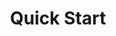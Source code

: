 ---
title: Quick Start
product-type: "connect"
content-type: "api-doc"
order: 2

sections:
  - title: "Obtain an access token"
    anchor: "quick-start--obtain-access-token"
    content: |
      Stitch authenticates requests to the API using an API access token. How you obtain an access token depends on the type of user you are:

      - **Individual Stitch user**: You will be using the API to programmatically control your own Stitch client account. You can create, revoke, and delete API access tokens on the [Account Settings page]({{ link.account.manage-api-keys | prepend: site.baseurl }}) of your Stitch client account.

      - **Stitch partner**: You will be performing actions in Stitch client accounts on behalf of users who authorize your API client. You'll need to [register as an API client]({{ site.data.connect.api.interest-form }}){:target="new"} and refer to the [Partner API Authentication guide]({{ link.connect.guides.partner-authentication | prepend: site.baseurl }}) for instructions.

      After you obtain an API access token, it should be stored somewhere safe and passed into the header of every API request made for the Stitch client account. This token will never expire, but it may be revoked at any time.

      {% capture partner-auth-note %}
      Stitch client accounts are both owned and managed by the users themselves. For more info on authenticating with the API as a partner, refer to the [Partner API Authentication guide]({{ link.connect.guides.partner-authentication | prepend: site.baseurl }}).
      {% endcapture %}

      {% include note.html first-line="**Stitch account ownership:**" content=partner-auth-note %}

  - title: "Make a test API request"
    anchor: "quick-start--test-api-request"
    content: |
      {% assign right-bracket = "}" %}

      To check that your access token is working correctly, send a test request to the [Source Types](#{{ site.data.connect.core-objects.source-types.get.anchor }}) endpoint and retrieve configuration info about the `platform.hubspot` source:

      ```json
      curl -X {{ site.data.connect.core-objects.source-types.get.method | upcase }} {{ site.data.connect.core-objects.source-types.get.name | prepend: site.data.connect.api.base-url | flatify | remove: right-bracket | replace:"{source_type","platform.hubspot" | strip_newlines }}
           -H "Authorization: Bearer <ACCESS_TOKEN>" 
           -H "Content-Type: application/json"
      ```

      If successful, the API will return a status of `200 OK` and a [Source Report Card object]({{ api.data-structures.report-cards.source.section }}) corresponding to `platform.hubspot`.

  # - title: "Create a destination"
  #   anchor: "quick-start--create-a-destination"
  #   content: |
  #     If you're providing a destination for the Stitch client's account, we recommend connecting the destination immediately after the account is created. This ensures that Stitch will have a place to load replicated data as soon as data sources are added.

  #     The first step to [creating a destination]({{ api.core-objects.destinations.create.anchor }}) is providing the attributes required for the destination's configuration, or form. These attributes are passed in the body of your request as the `properties` argument, along with the destination's `type`:

  #     ```curl
  #     curl -X POST {{ api.base-url }}{{ api.core-objects.destinations.create.name | flatify }}
  #          -H "Authorization: Bearer <ACCESS_TOKEN>" 
  #          -H "Content-Type: application/json"
  #          -d "{
  #               "type":"redshift",
  #               "properties": {
  #                 "host": "<HOST>",
  #                 "port": 5439,
  #                 "username": "<USERNAME>",
  #                 "database": "<DATABASE>",
  #                 "password": "<PASSWORD>",
  #                 "ssl": false
  #                 }
  #              }"
  #     ```

  #     Refer to the [Destination Form Properties object]({{ api.form-properties.destination-forms.section | flatify }}) to retrieve the attributes required for the `properties` argument for each destination type. **Note**: Each destination has its own unique configuration and set of form attributes.

  # - title: "Create a source"
  #   anchor: "quick-start--create-a-source"
  #   content: |
  #     Source creation is performed through a sequence of [connection steps]({{ api.data-structures.connection-steps.section }}). The required steps and the order of those steps are unique to the source type and are defined in its [Report Card]({{ api.data-structures.report-cards.section }}) object. All source creation, however, begins at the `form` step.

  #     {% capture tip-source-types %}
  #     Use the [Source Type endpoint]({{ api.core-objects.source-types.section }}) to prep for source creation. This endpoint contains information about the configuration process, including the required [Source Form Properties]({{ api.form-properties.source-forms.section }}) (`step: form`) and expected properties within each subsequent connection step.<br><br>

  #     With this endpoint, you could dynamically generate a UI or initial setup forms for each source type you want to include in your application.
  #     {% endcapture %}

  #     {% include tip.html content=tip-source-types %}

  #     In the example below, we'll use the Source Types endpoint to retrieve the source form properties for HubSpot, which has a `type` of `platform.hubspot`.

  #   subsections:
  #     - title: "Get the source's Report Card"
  #       anchor: "quick-start--get-hubspot-report-card"
  #       content: |
  #         Using the Source Types endpoint, retrieve the report card for `platform.hubspot`:

  #         ```curl
  #         curl -X GET {{ api.base-url}}{{ api.core-objects.source-types.base | flatify }}/platform.hubspot
  #              -H 'Authorization: Bearer <ACCESS_TOKEN>'
  #         ```

  #         The response, or the report card for `platform.hubspot`, will include HubSpot's [Source Form Properties]({{ api.core-objects.sources.create.anchor }}). These are the parameters that are required to complete a source's `form` step.

  #     - title: "Locate required form properties in the Report Card"
  #       anchor: "quick-start--locate-form-properties"
  #       content: |
  #         Use the response from the previous step to locate the required properties for the `form` step.

  #         **Note**: You do not have to provide system-provided properties to create a source.

  #         ```json
  #         {  
  #            "type":"platform.hubspot",
  #            "current_step":1
  #            "steps":[  
  #               {  
  #                  "type":"form",                                 /* form step */
  #                  "properties":[
  #                     {  
  #                        "name":"image_version",                  /* system-provided property */
  #                        "required_to_be_fully_configured":true,
  #                        "provided":false,
  #                        "is_credential":false,
  #                        "system_provided":true
  #                     },
  #                     {  
  #                        "name":"frequency_in_minutes",           /* required property */
  #                        "required_to_be_fully_configured":true,
  #                        "provided":false,
  #                        "is_credential":false,
  #                        "system_provided":false
  #                     },
  #                     {  
  #                        "name":"start_date",                     /* required property */
  #                        "required_to_be_fully_configured":true,
  #                        "provided":false,
  #                        "is_credential":false,
  #                        "system_provided":false
  #                     }
  #                  ]
  #               },
  #               {  
  #                  "type":"oauth",
  #                  "properties":[...]
  #               },
  #               {  
  #                  "type":"discover_schema",
  #                  "properties":[ ]
  #               },
  #               {  
  #                  "type":"field_selection",
  #                  "properties":[ ]
  #               },
  #               {  
  #                  "type":"fully_configured",
  #                  "properties":[ ]
  #               }
  #            ]
  #         }
  #         ```

  #         For `platform.hubspot`, the `frequency_in_minutes` and `start_date` properties must be provided to complete the `form` step.

  #     - title: "Create the source"
  #       anchor: "quick-start--create-source"
  #       content: |
  #         Now that the required `properties` for HubSpot have been retrieved, we can create the HubSpot source:

  #         ```curl
  #           curl -X POST {{ api.base-url}}{{ api.core-objects.sources.create.name | flatify }}
  #                -H "Authorization: Bearer <ACCESS_TOKEN>" 
  #                -H "Content-Type: application/json"
  #                -d "{  
  #                        "type":"platform.hubspot",
  #                        "display_name":"HubSpot",
  #                        "properties":{  
  #                           "start_date":"2018-01-01T00:00:00Z",
  #                           "frequency_in_minutes":"30"
  #                        }
  #                     }"
  #           ```

  #         If successful, the API will return a `200 OK` status and a [Source object]({{ api.core-objects.sources.object }}) with a `report_card` property:

  #         ```json
  #         {
  #            "properties":{
  #               "frequency_in_minutes":"30",
  #               "image_version":"1.latest",
  #               "start_date":"2018-01-01T00:00:00Z"
  #            },
  #            "updated_at":"2018-02-06T16:25:06Z",
  #            "check_job_name":null,
  #            "name":"hubspot",
  #            "type":"platform.hubspot",
  #            "deleted_at":null,
  #            "system_paused_at":null,
  #            "stitch_client_id":<ACCOUNT_ID>,
  #            "paused_at":null,
  #            "id":45612,
  #            "display_name":"HubSpot",
  #            "created_at":"2018-02-06T16:25:06Z",
  #            "report_card":{
  #               "type":"platform.hubspot",
  #               "current_step":2,
  #               "steps":[
  #                  {
  #                     "type":"form",
  #                     "properties":[
  #                        {
  #                           "name":"image_version",
  #                           "is_required":true,
  #                           "provided":true,
  #                           "is_credential":false,
  #                           "system_provided":true,
  #                           "json_schema":null
  #                        },
  #                        {
  #                           "name":"frequency_in_minutes",
  #                           "is_required":true,
  #                           "provided":true,
  #                           "is_credential":false,
  #                           "system_provided":false,
  #                           "json_schema":{
  #                              "type":"string",
  #                              "pattern":"^\\d+$"
  #                           }
  #                        },
  #                        {
  #                           "name":"start_date",
  #                           "is_required":true,
  #                           "provided":true,
  #                           "is_credential":false,
  #                           "system_provided":false,
  #                           "json_schema":{
  #                              "type":"string",
  #                              "pattern":"^\\d{4}-\\d{2}-\\d{2}T00:00:00Z$"
  #                           }
  #                        }
  #                     ]
  #                  },
  #                  {
  #                     "type":"oauth",
  #                     "properties":[
  #                        {
  #                           "name":"client_id",
  #                           "is_required":true,
  #                           "provided":false,
  #                           "is_credential":true,
  #                           "system_provided":true,
  #                           "json_schema":{
  #                              "type":"string"
  #                           }
  #                        },
  #                        {
  #                           "name":"client_secret",
  #                           "is_required":true,
  #                           "provided":false,
  #                           "is_credential":true,
  #                           "system_provided":true,
  #                           "json_schema":{
  #                              "type":"string"
  #                           }
  #                        },
  #                        {
  #                           "name":"redirect_uri",
  #                           "is_required":true,
  #                           "provided":false,
  #                           "is_credential":true,
  #                           "system_provided":true,
  #                           "json_schema":{
  #                              "type":"string",
  #                              "format":"uri"
  #                           }
  #                        },
  #                        {
  #                           "name":"refresh_token",
  #                           "is_required":true,
  #                           "provided":false,
  #                           "is_credential":true,
  #                           "system_provided":true,
  #                           "json_schema":{
  #                              "type":"string"
  #                           }
  #                        }
  #                     ]
  #                  },
  #                  {
  #                     "type":"discover_schema",
  #                     "properties":[

  #                     ]
  #                  },
  #                  {
  #                     "type":"field_selection",
  #                     "properties":[

  #                     ]
  #                  },
  #                  {
  #                     "type":"fully_configured",
  #                     "properties":[

  #                     ]
  #                  }
  #               ]
  #            }
  #         }
  #         ```

  #         After a source's form is created, the `report_card` object within the source should be used to complete its configuration. 

  #     - title: "Identify the current step"
  #       anchor: "quick-start--identify-current-step"
  #       content: |
  #         The [Source Report Card]({{ api.data-structures.report-cards.source.section }}) object provides information about the steps required to configure the connection, their sequence, and the progress towards completing the steps.

  #         Looking at the report card for our HubSpot source, we can see that we're now on step `2` of configuration, which is the `oauth` step:

  #         ```json
  #         {
  #            "report_card":{
  #               "type":"platform.hubspot",
  #               "current_step":2,                                           /* Current step */
  #               "steps":[
  #                  {
  #                     "type":"form",
  #                     "properties":[ ... ]
  #                  },
  #                  {
  #                     "type":"oauth",
  #                     "properties":[
  #                        {
  #                           "name":"client_id",
  #                           "is_required":true,
  #                           "provided":false,
  #                           "is_credential":true,
  #                           "system_provided":true,
  #                           "json_schema":{
  #                              "type":"string"
  #                           }
  #                        },
  #                        {
  #                           "name":"client_secret",
  #                           "is_required":true,
  #                           "provided":false,
  #                           "is_credential":true,
  #                           "system_provided":true,
  #                           "json_schema":{
  #                              "type":"string"
  #                           }
  #                        },
  #                        {
  #                           "name":"redirect_uri",
  #                           "is_required":true,
  #                           "provided":false,
  #                           "is_credential":true,
  #                           "system_provided":true,
  #                           "json_schema":{
  #                              "type":"string",
  #                              "format":"uri"
  #                           }
  #                        },
  #                        {
  #                           "name":"refresh_token",
  #                           "is_required":true,
  #                           "provided":false,
  #                           "is_credential":true,
  #                           "system_provided":true,
  #                           "json_schema":{
  #                              "type":"string"
  #                           }
  #                        }
  #                     ]
  #                  },
  #                  {
  #                     "type":"discover_schema",
  #                     "properties":[ ]
  #                  },
  #                  {
  #                     "type":"field_selection",
  #                     "properties":[ ]
  #                  },
  #                  {
  #                     "type":"fully_configured",
  #                     "properties":[ ]
  #                  }
  #               ]
  #            }
  #         }
  #         ```

  # - title: "Use the {{ js.name }} to complete source configuration"
  #   anchor: "quick-start--stitch-js-complete-configuration"
  #   content: |
  #     To initiate the OAuth flow, use the [`authorizeSource`]({{ js.section | prepend: site.baseurl | append: js.authorize-a-source.section | flatify }}) function in the {{ js.name }}. This function expects an `options` argument containing the source's `id`:

  #     ```javascript
  #     Stitch.authorizeSource({
  #         "id": 45612
  #     }).then((result) => {
  #         console.log(`Integration created, type=${result.type}, id=${result.id}`);
  #     }).catch((error) => {
  #         console.log("Integration not created.", error);
  #     });
  #     ```

  #     This function will send the user to Stitch, where they will be prompted to sign into their Stitch account and grant access to HubSpot.

  #     After the user grants access, Stitch will automatically prompt the user to complete the remaining steps to configure the source, including selecting table and field for replication.

---